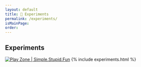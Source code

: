 ```yaml
---
layout: default
title: 🧪 Experiments
permalink: /experiments/
isMainPage:
order:
---
```


<section class="container max-w-full flex justify-center p-4">
  <div class="w-80">
  <h1 id="animated-title" class="transition-all duration-700 ease-in-out">
      <span class="letter">E</span><span class="letter">x</span><span class="letter">p</span><span class="letter">e</span><span class="letter">r</span><span class="letter">i</span><span class="letter">m</span><span class="letter">e</span><span class="letter">n</span><span class="letter">t</span><span class="letter">s</span>
  </h1>
  </div>
</section>

<section class="container flex justify-center max-w-full p-4">
  <div class="w-full grid-wall--all-screen gap-4">
    <a href="{{ site.author.play }}"><img src="{{site.baseurl}}/assets/img/rick_man.webp" alt="Play Zone | Simple.Stupid.Fun"></a>
    {% include experiments.html %}
  </div>
</section>

<script>
  const title = document.getElementById("animated-title");
  const letters = Array.from(title.querySelectorAll(".letter"));

  // Setup vị trí ban đầu
  function scatterLetters() {
    title.classList.remove("assemble");
    letters.forEach(letter => {
      const x = Math.random() * 500 - 250; // bay ngang +/-250px
      const y = Math.random() * 200 - 100; // bay dọc +/-100px
      const r = Math.random() * 720 - 360; // xoay
      letter.style.transform = `translate(${x}px, ${y}px) rotate(${r}deg)`;
    });
  }

  // Xếp lại chữ vào đúng vị trí
  function assembleLetters() {
    title.classList.add("assemble");
    letters.forEach(letter => {
      letter.style.transform = `translate(0, 0) rotate(0deg)`;
    });
  }

  // Bố trí các span chữ ban đầu
  function setInitialPosition() {
  let currentX = 0;
  letters.forEach(letter => {
    letter.style.position = "absolute"; // Đảm bảo từng chữ được định vị
    letter.style.left = `${currentX}px`;
    letter.style.top = `40px`;
    // Tính độ rộng thực tế và cộng dồn
    const letterWidth = letter.getBoundingClientRect().width;
    currentX += letterWidth + 4; // thêm khoảng cách nhỏ giữa các chữ (4px)
  });

  title.classList.add("ready");
}

  // Lặp lại hiệu ứng
  function runAnimationLoop() {
    scatterLetters();
    setTimeout(() => {
      assembleLetters();
    }, 2000);
  }

  // Khởi tạo
  setInitialPosition();
  runAnimationLoop();
  setInterval(runAnimationLoop, 6000);
</script>
